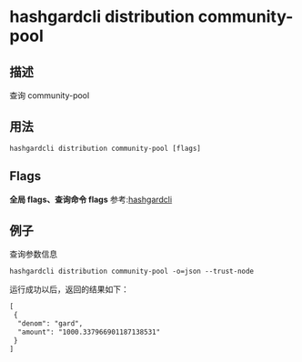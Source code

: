 # hashgardcli distribution community-pool

## 描述

查询 community-pool

## 用法

```shell
hashgardcli distribution community-pool [flags]
```

## Flags

**全局 flags、查询命令 flags** 参考:[hashgardcli](../README.md)

## 例子

查询参数信息

```shell
hashgardcli distribution community-pool -o=json --trust-node
```

运行成功以后，返回的结果如下：

```txt
[
 {
  "denom": "gard",
  "amount": "1000.337966901187138531"
 }
]
```
